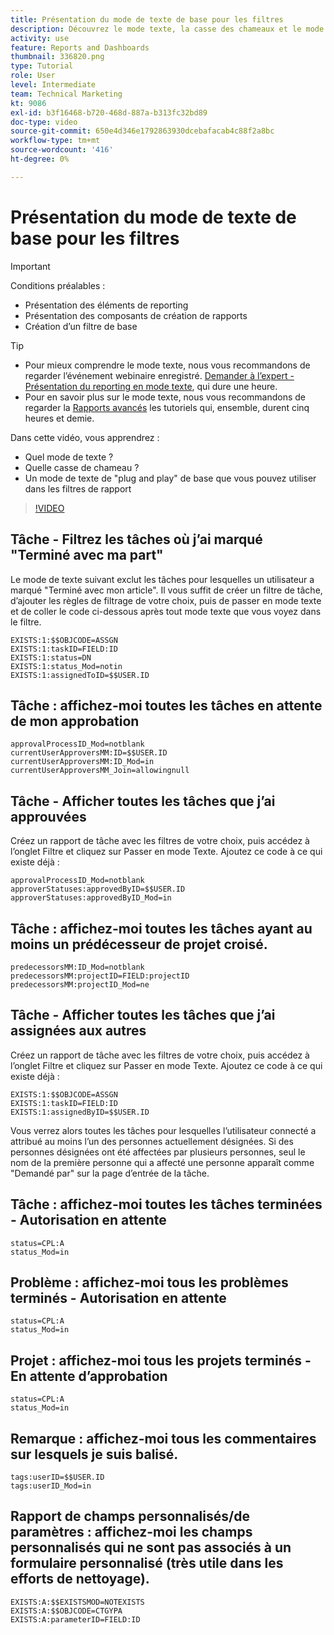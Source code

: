 ```yaml
---
title: Présentation du mode de texte de base pour les filtres
description: Découvrez le mode texte, la casse des chameaux et le mode texte de base "plug and play" que vous pouvez utiliser dans vos filtres de rapports dans Workfront.
activity: use
feature: Reports and Dashboards
thumbnail: 336820.png
type: Tutorial
role: User
level: Intermediate
team: Technical Marketing
kt: 9086
exl-id: b3f16468-b720-468d-887a-b313fc32bd89
doc-type: video
source-git-commit: 650e4d346e1792863930dcebafacab4c88f2a8bc
workflow-type: tm+mt
source-wordcount: '416'
ht-degree: 0%

---
```


# Présentation du mode de texte de base pour les filtres

>[!IMPORTANT]
>
>Conditions préalables :
>
>* Présentation des éléments de reporting
>* Présentation des composants de création de rapports
>* Création d’un filtre de base


>[!TIP]
>
>* Pour mieux comprendre le mode texte, nous vous recommandons de regarder l’événement webinaire enregistré. [Demander à l’expert - Présentation du reporting en mode texte](https://experienceleague.adobe.com/docs/workfront-events/events/reporting-and-dashboards/introduction-to-text-mode-reporting.html?lang=en), qui dure une heure.
>* Pour en savoir plus sur le mode texte, nous vous recommandons de regarder la [Rapports avancés](https://experienceleague.adobe.com/docs/workfront-learn/tutorials-workfront/reporting/advanced-reporting/welcome-to-advanced-reporting.html?lang=en) les tutoriels qui, ensemble, durent cinq heures et demie.



Dans cette vidéo, vous apprendrez :

* Quel mode de texte ?
* Quelle casse de chameau ?
* Un mode de texte de &quot;plug and play&quot; de base que vous pouvez utiliser dans les filtres de rapport

>[!VIDEO](https://video.tv.adobe.com/v/336820/?quality=12&learn=on)


## Tâche - Filtrez les tâches où j’ai marqué &quot;Terminé avec ma part&quot;

Le mode de texte suivant exclut les tâches pour lesquelles un utilisateur a marqué &quot;Terminé avec mon article&quot;. Il vous suffit de créer un filtre de tâche, d’ajouter les règles de filtrage de votre choix, puis de passer en mode texte et de coller le code ci-dessous après tout mode texte que vous voyez dans le filtre.

```
EXISTS:1:$$OBJCODE=ASSGN  
EXISTS:1:taskID=FIELD:ID  
EXISTS:1:status=DN  
EXISTS:1:status_Mod=notin  
EXISTS:1:assignedToID=$$USER.ID 
```

## Tâche : affichez-moi toutes les tâches en attente de mon approbation

```
approvalProcessID_Mod=notblank
currentUserApproversMM:ID=$$USER.ID
currentUserApproversMM:ID_Mod=in
currentUserApproversMM_Join=allowingnull
```

## Tâche - Afficher toutes les tâches que j’ai approuvées

Créez un rapport de tâche avec les filtres de votre choix, puis accédez à l’onglet Filtre et cliquez sur Passer en mode Texte. Ajoutez ce code à ce qui existe déjà :

```
approvalProcessID_Mod=notblank
approverStatuses:approvedByID=$$USER.ID
approverStatuses:approvedByID_Mod=in
```

## Tâche : affichez-moi toutes les tâches ayant au moins un prédécesseur de projet croisé.

```
predecessorsMM:ID_Mod=notblank
predecessorsMM:projectID=FIELD:projectID
predecessorsMM:projectID_Mod=ne
```

## Tâche - Afficher toutes les tâches que j’ai assignées aux autres

Créez un rapport de tâche avec les filtres de votre choix, puis accédez à l’onglet Filtre et cliquez sur Passer en mode Texte. Ajoutez ce code à ce qui existe déjà :

```
EXISTS:1:$$OBJCODE=ASSGN
EXISTS:1:taskID=FIELD:ID
EXISTS:1:assignedByID=$$USER.ID
```

Vous verrez alors toutes les tâches pour lesquelles l’utilisateur connecté a attribué au moins l’un des personnes actuellement désignées. Si des personnes désignées ont été affectées par plusieurs personnes, seul le nom de la première personne qui a affecté une personne apparaît comme &quot;Demandé par&quot; sur la page d’entrée de la tâche.

## Tâche : affichez-moi toutes les tâches terminées - Autorisation en attente

```
status=CPL:A
status_Mod=in
```


## Problème : affichez-moi tous les problèmes terminés - Autorisation en attente

```
status=CPL:A
status_Mod=in
```


## Projet : affichez-moi tous les projets terminés - En attente d’approbation

```
status=CPL:A
status_Mod=in
```


## Remarque : affichez-moi tous les commentaires sur lesquels je suis balisé.

```
tags:userID=$$USER.ID
tags:userID_Mod=in
```


## Rapport de champs personnalisés/de paramètres : affichez-moi les champs personnalisés qui ne sont pas associés à un formulaire personnalisé (très utile dans les efforts de nettoyage).

```
EXISTS:A:$$EXISTSMOD=NOTEXISTS
EXISTS:A:$$OBJCODE=CTGYPA
EXISTS:A:parameterID=FIELD:ID
```
